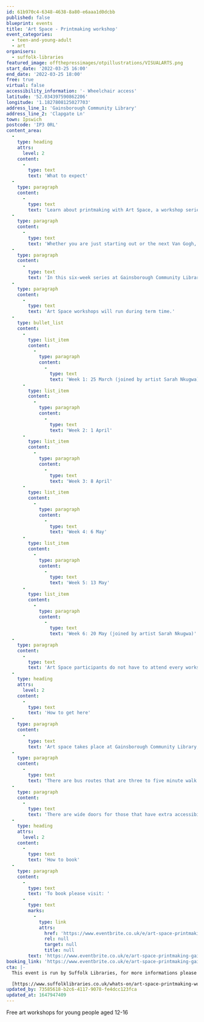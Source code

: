 ```yaml
---
id: 61b970c4-6348-4638-8a80-e6aaa1d0dcbb
published: false
blueprint: events
title: 'Art Space - Printmaking workshop'
event_categories:
  - teen-and-young-adult
  - art
organisers:
  - suffolk-libraries
featured_image: offthepressimages/otpillustrations/VISUALARTS.png
start_date: '2022-03-25 16:00'
end_date: '2022-03-25 18:00'
free: true
virtual: false
accessibility_information: '- Wheelchair access'
latitude: '52.034397590862206'
longitude: '1.1827808125027703'
address_line_1: 'Gainsborough Community Library'
address_line_2: 'Clapgate Ln'
town: Ipswich
postcode: 'IP3 0RL'
content_area:
  -
    type: heading
    attrs:
      level: 2
    content:
      -
        type: text
        text: 'What to expect'
  -
    type: paragraph
    content:
      -
        type: text
        text: 'Learn about printmaking with Art Space, a workshop series for 12 to 16 year olds!'
  -
    type: paragraph
    content:
      -
        type: text
        text: 'Whether you are just starting out or the next Van Gogh, build new skills and try out new art forms from textiles to sculpture.'
  -
    type: paragraph
    content:
      -
        type: text
        text: 'In this six-week series at Gainsborough Community Library, participants will have the opportunity to explore two historic printmaking techniques - cyanotype and lino print. Printmaking artist Sarah Nkugwa will be joining the sessions on 25 March and 20 May.'
  -
    type: paragraph
    content:
      -
        type: text
        text: 'Art Space workshops will run during term time.'
  -
    type: bullet_list
    content:
      -
        type: list_item
        content:
          -
            type: paragraph
            content:
              -
                type: text
                text: 'Week 1: 25 March (joined by artist Sarah Nkugwa)'
      -
        type: list_item
        content:
          -
            type: paragraph
            content:
              -
                type: text
                text: 'Week 2: 1 April'
      -
        type: list_item
        content:
          -
            type: paragraph
            content:
              -
                type: text
                text: 'Week 3: 8 April'
      -
        type: list_item
        content:
          -
            type: paragraph
            content:
              -
                type: text
                text: 'Week 4: 6 May'
      -
        type: list_item
        content:
          -
            type: paragraph
            content:
              -
                type: text
                text: 'Week 5: 13 May'
      -
        type: list_item
        content:
          -
            type: paragraph
            content:
              -
                type: text
                text: 'Week 6: 20 May (joined by artist Sarah Nkugwa)'
  -
    type: paragraph
    content:
      -
        type: text
        text: 'Art Space participants do not have to attend every workshop, but it is recommended that they join all or as many as possible to get the best out of it.'
  -
    type: heading
    attrs:
      level: 2
    content:
      -
        type: text
        text: 'How to get here'
  -
    type: paragraph
    content:
      -
        type: text
        text: 'Art space takes place at Gainsborough Community Library,IP3 0RL.'
  -
    type: paragraph
    content:
      -
        type: text
        text: 'There are bus routes that are three to five minute walk from the venue.'
  -
    type: paragraph
    content:
      -
        type: text
        text: 'There are wide doors for those that have extra accessibility needs.'
  -
    type: heading
    attrs:
      level: 2
    content:
      -
        type: text
        text: 'How to book'
  -
    type: paragraph
    content:
      -
        type: text
        text: 'To book please visit: '
      -
        type: text
        marks:
          -
            type: link
            attrs:
              href: 'https://www.eventbrite.co.uk/e/art-space-printmaking-gainsborough-library-tickets-238441253207?aff=ebdsoporgprofile'
              rel: null
              target: null
              title: null
        text: 'https://www.eventbrite.co.uk/e/art-space-printmaking-gainsborough-library-tickets-238441253207?aff=ebdsoporgprofile'
booking_link: 'https://www.eventbrite.co.uk/e/art-space-printmaking-gainsborough-library-tickets-238441253207?aff=ebdsoporgprofile'
cta: |-
  This event is run by Suffolk Libraries, for more informations please get in touch via:

  [https://www.suffolklibraries.co.uk/whats-on/art-space-printmaking-workshop](https://www.suffolklibraries.co.uk/whats-on/art-space-printmaking-workshop)
updated_by: 73585618-b2c6-4117-9078-fe4dcc123fca
updated_at: 1647947409
---
```

Free art workshops for young people aged 12-16
